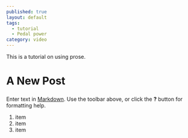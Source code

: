 ```yaml
---
published: true
layout: default
tags: 
  - tutorial
  - Pedal power
category: video
---
```


This is a tutorial on using prose.

# A New Post



###



Enter text in [Markdown](http://daringfireball.net/projects/markdown/). Use the toolbar above, or click the **?** button for formatting help.

1. item
2. item
3. item


